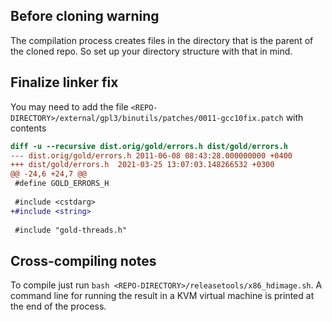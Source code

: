 ## Before cloning warning
The compilation process creates files in the directory that is the parent of the cloned repo. So set up your directory structure with that in mind.

## Finalize linker fix
You may need to add the file `<REPO-DIRECTORY>/external/gpl3/binutils/patches/0011-gcc10fix.patch` with contents
```diff
diff -u --recursive dist.orig/gold/errors.h dist/gold/errors.h
--- dist.orig/gold/errors.h	2011-06-08 08:43:28.000000000 +0400
+++ dist/gold/errors.h	2021-03-25 13:07:03.148266532 +0300
@@ -24,6 +24,7 @@
 #define GOLD_ERRORS_H
 
 #include <cstdarg>
+#include <string>
 
 #include "gold-threads.h"

```

## Cross-compiling notes
To compile just run `bash <REPO-DIRECTORY>/releasetools/x86_hdimage.sh`. A command line for running the result in a KVM virtual machine is printed at the end of the process.
